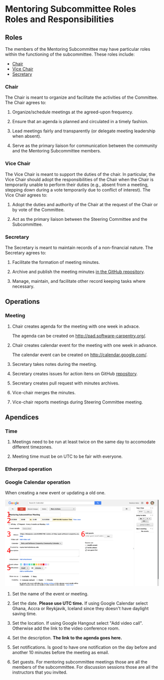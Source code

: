 # Mentoring Subcommittee Roles Roles and Responsibilities

## Roles

The members of the Mentoring Subcommittee may have particular roles within the 
functioning of the subcommittee. These roles include:

* [Chair](#chair)
* [Vice Chair](#vicechair)
* [Secretary](#secretary)

### Chair

The Chair is meant to organize and facilitate the activities of the Committee.
The Chair agrees to:

1.  Organize/schedule meetings at the agreed-upon frequency.

2.  Ensure that an agenda is planned and circulated in a timely
    fashion.

3.  Lead meetings fairly and transparently (or delegate meeting
    leadership when absent).

4.  Serve as the primary liaison for communication between the
    community and the Mentoring Subcommittee members.

### Vice Chair

The Vice Chair is meant to support the duties of the chair. In particular, the 
Vice Chair should adopt the responsibilities of the Chair when the Chair is 
temporarily unable to perform their duties (e.g., absent from a meeting, 
stepping down during a vote temporarily due to conflict of interest). The Vice
Chair agrees to:

1.  Adopt the duties and authority of the Chair at the request of the Chair or
    by vote of the Committee.

2.  Act as the primary liaison between the Steering Committee and the Subcommittee.

### Secretary

The Secretary is meant to maintain records of a non-financial nature. The Secretary agrees to:

1. Facilitate the formation of meeting minutes.

3. Archive and publish the meeting minutes [in the GitHub repository][minutes-repository].

4. Manage, maintain, and facilitate other record keeping tasks where necessary.

## Operations

### Meeting

1. Chair creates agenda for the meeting with one week in advace.

   The agenda can be created on http://pad.software-carpentry.org/.

2. Chair creates calendar event for the meeting with one week in advance.

   The calendar event can be created on http://calendar.google.com/.

3. Secretary takes notes during the meeting.

4. Secretary creates issues for action itens on GitHub [repository][].

5. Secretary creates pull request with minutes archives.

6. Vice-chair merges the minutes.

7. Vice-chair reports meetings during Steering Committee meeting.

## Apendices

### Time

1. Meetings need to be run at least twice on the same day to accomodate different timezones.

2. Meeting time must be on UTC to be fair with everyone.

### Etherpad operation

### Google Calendar operation

When creating a new event or updating a old one.

![Calendar event steps](img/calendar-event.png)

1. Set the name of the event or meeting.

2. Set the date. **Please use UTC time.**
   If using Google Calendar select Ghana, Accra or Reykjavik, Iceland
   since they doesn't have daylight saving time.

3. Set the location.
   If using Google Hangout select "Add video call".
   Otherwise add the link to the video conference room.

4. Set the description.
   **The link to the agenda goes here.**

5. Set notifications.
   Is good to have one notification on the day before and another 10 minutes before the meeting
   as email.

6. Set guests.
   For mentoring subcommittee meetings those are all the members of the subcommittee.
   For discussion sessions those are all the instructors that you invited.

[repository]: https://github.com/swcarpentry/board/
[minutes-repository]: https://github.com/swcarpentry/board/tree/master/subcommittee/mentoring/
